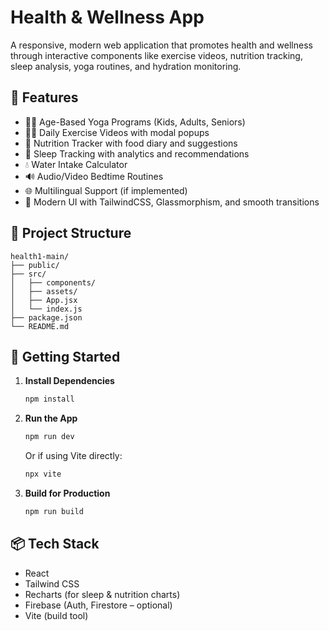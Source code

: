 # Health & Wellness App

A responsive, modern web application that promotes health and wellness through interactive components like exercise videos, nutrition tracking, sleep analysis, yoga routines, and hydration monitoring.

## 🌟 Features

- 🧘‍♂️ Age-Based Yoga Programs (Kids, Adults, Seniors)
- 🏋️‍♀️ Daily Exercise Videos with modal popups
- 🍎 Nutrition Tracker with food diary and suggestions
- 🌙 Sleep Tracking with analytics and recommendations
- 💧 Water Intake Calculator
- 🔊 Audio/Video Bedtime Routines
- 🌐 Multilingual Support (if implemented)
- 🎨 Modern UI with TailwindCSS, Glassmorphism, and smooth transitions

## 📂 Project Structure

```
health1-main/
├── public/
├── src/
│   ├── components/
│   ├── assets/
│   ├── App.jsx
│   └── index.js
├── package.json
└── README.md
```

## 🚀 Getting Started

1. **Install Dependencies**

   ```bash
   npm install
   ```

2. **Run the App**

   ```bash
   npm run dev
   ```

   Or if using Vite directly:

   ```bash
   npx vite
   ```

3. **Build for Production**

   ```bash
   npm run build
   ```

## 📦 Tech Stack

- React
- Tailwind CSS
- Recharts (for sleep & nutrition charts)
- Firebase (Auth, Firestore – optional)
- Vite (build tool)


